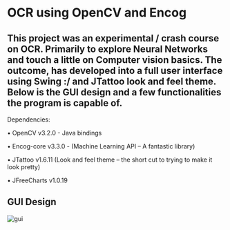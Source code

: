 # OCR using OpenCV and Encog

## This project was an experimental / crash course on OCR. Primarily to explore Neural Networks and touch a little on Computer vision basics. The outcome, has developed into a full user interface using Swing :/ and JTattoo look and feel theme. Below is the GUI design and a few functionalities the program is capable of. 

Dependencies:

•	OpenCV v3.2.0 - Java bindings

•	Encog-core v3.3.0 - (Machine Learning API – A fantastic library)

•	JTattoo v1.6.11 (Look and feel theme – the short cut to trying to make it look pretty)

•	JFreeCharts v1.0.19 

## GUI Design

![gui](https://cloud.githubusercontent.com/assets/14908229/26210526/c341f314-3be7-11e7-8ea7-0edc9d4a00ab.PNG)
